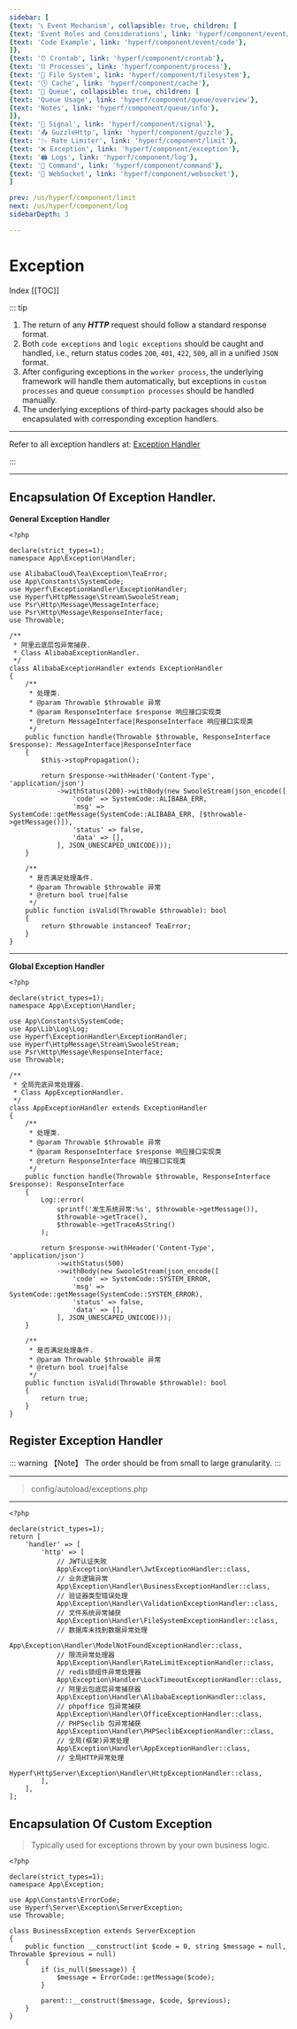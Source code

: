 ```yaml
---
sidebar: [
{text: '📞 Event Mechanism', collapsible: true, children: [
{text: 'Event Roles and Considerations', link: 'hyperf/component/event/event'},
{text: 'Code Example', link: 'hyperf/component/event/code'},
]},
{text: '⏰ Crontab', link: 'hyperf/component/crontab'},
{text: '⛓ Processes', link: 'hyperf/component/process'},
{text: '📝 File System', link: 'hyperf/component/filesystem'},
{text: '🕓 Cache', link: 'hyperf/component/cache'},
{text: '📩 Queue', collapsible: true, children: [
{text: 'Queue Usage', link: 'hyperf/component/queue/overview'},
{text: 'Notes', link: 'hyperf/component/queue/info'},
]},
{text: '🚦 Signal', link: 'hyperf/component/signal'},
{text: '📤 GuzzleHttp', link: 'hyperf/component/guzzle'},
{text: '📉 Rate Limiter', link: 'hyperf/component/limit'},
{text: '❌ Exception', link: 'hyperf/component/exception'},
{text: '🖨 Logs', link: 'hyperf/component/log'},
{text: '📡 Command', link: 'hyperf/component/command'},
{text: '🔁 WebSocket', link: 'hyperf/component/websocket'},
]

prev: /us/hyperf/component/limit
next: /us/hyperf/component/log
sidebarDepth: 3

---
```


# Exception

Index
[[TOC]]

::: tip
1. The return of any ***HTTP*** request should follow a standard response format.
2. Both `code exceptions` and `logic exceptions` should be caught and handled, i.e., return status codes `200`, `401`, `422`, `500`, all in a unified `JSON` format.
3. After configuring exceptions in the `worker process`, the underlying framework will handle them automatically, but exceptions in `custom processes` and queue `consumption processes` should be handled manually.
4. The underlying exceptions of third-party packages should also be encapsulated with corresponding exception handlers.

---
Refer to all exception handlers at:
[Exception Handler](https://github.com/JerryTZF/hyperf-v3/tree/main/app/Exception/Handler)

:::

---

## Encapsulation Of Exception Handler.

**General Exception Handler**

```php:no-line-numbers
<?php

declare(strict_types=1);
namespace App\Exception\Handler;

use AlibabaCloud\Tea\Exception\TeaError;
use App\Constants\SystemCode;
use Hyperf\ExceptionHandler\ExceptionHandler;
use Hyperf\HttpMessage\Stream\SwooleStream;
use Psr\Http\Message\MessageInterface;
use Psr\Http\Message\ResponseInterface;
use Throwable;

/**
 * 阿里云底层包异常捕获.
 * Class AlibabaExceptionHandler.
 */
class AlibabaExceptionHandler extends ExceptionHandler
{
    /**
     * 处理类.
     * @param Throwable $throwable 异常
     * @param ResponseInterface $response 响应接口实现类
     * @return MessageInterface|ResponseInterface 响应接口实现类
     */
    public function handle(Throwable $throwable, ResponseInterface $response): MessageInterface|ResponseInterface
    {
        $this->stopPropagation();

        return $response->withHeader('Content-Type', 'application/json')
            ->withStatus(200)->withBody(new SwooleStream(json_encode([
                'code' => SystemCode::ALIBABA_ERR,
                'msg' => SystemCode::getMessage(SystemCode::ALIBABA_ERR, [$throwable->getMessage()]),
                'status' => false,
                'data' => [],
            ], JSON_UNESCAPED_UNICODE)));
    }

    /**
     * 是否满足处理条件.
     * @param Throwable $throwable 异常
     * @return bool true|false
     */
    public function isValid(Throwable $throwable): bool
    {
        return $throwable instanceof TeaError;
    }
}

```
---

**Global Exception Handler**

```php:no-line-numbers
<?php

declare(strict_types=1);
namespace App\Exception\Handler;

use App\Constants\SystemCode;
use App\Lib\Log\Log;
use Hyperf\ExceptionHandler\ExceptionHandler;
use Hyperf\HttpMessage\Stream\SwooleStream;
use Psr\Http\Message\ResponseInterface;
use Throwable;

/**
 * 全局兜底异常处理器.
 * Class AppExceptionHandler.
 */
class AppExceptionHandler extends ExceptionHandler
{
    /**
     * 处理类.
     * @param Throwable $throwable 异常
     * @param ResponseInterface $response 响应接口实现类
     * @return ResponseInterface 响应接口实现类
     */
    public function handle(Throwable $throwable, ResponseInterface $response): ResponseInterface
    {
        Log::error(
            sprintf('发生系统异常:%s', $throwable->getMessage()),
            $throwable->getTrace(),
            $throwable->getTraceAsString()
        );

        return $response->withHeader('Content-Type', 'application/json')
            ->withStatus(500)
            ->withBody(new SwooleStream(json_encode([
                'code' => SystemCode::SYSTEM_ERROR,
                'msg' => SystemCode::getMessage(SystemCode::SYSTEM_ERROR),
                'status' => false,
                'data' => [],
            ], JSON_UNESCAPED_UNICODE)));
    }

    /**
     * 是否满足处理条件.
     * @param Throwable $throwable 异常
     * @return bool true|false
     */
    public function isValid(Throwable $throwable): bool
    {
        return true;
    }
}

```

## Register Exception Handler

::: warning 【Note】
The order should be from small to large granularity.
:::

---

> config/autoload/exceptions.php

---

```php:no-line-numbers
<?php

declare(strict_types=1);
return [
    'handler' => [
        'http' => [
            // JWT认证失败
            App\Exception\Handler\JwtExceptionHandler::class,
            // 业务逻辑异常
            App\Exception\Handler\BusinessExceptionHandler::class,
            // 验证器类型错误处理
            App\Exception\Handler\ValidationExceptionHandler::class,
            // 文件系统异常捕获
            App\Exception\Handler\FileSystemExceptionHandler::class,
            // 数据库未找到数据异常处理
            App\Exception\Handler\ModelNotFoundExceptionHandler::class,
            // 限流异常处理器
            App\Exception\Handler\RateLimitExceptionHandler::class,
            // redis锁组件异常处理器
            App\Exception\Handler\LockTimeoutExceptionHandler::class,
            // 阿里云包底层异常捕获器
            App\Exception\Handler\AlibabaExceptionHandler::class,
            // phpoffice 包异常捕获
            App\Exception\Handler\OfficeExceptionHandler::class,
            // PHPSeclib 包异常捕获
            App\Exception\Handler\PHPSeclibExceptionHandler::class,
            // 全局(框架)异常处理
            App\Exception\Handler\AppExceptionHandler::class,
            // 全局HTTP异常处理
            Hyperf\HttpServer\Exception\Handler\HttpExceptionHandler::class,
        ],
    ],
];

```

## Encapsulation Of Custom Exception

> Typically used for exceptions thrown by your own business logic.

```php:no-line-numbers
<?php

declare(strict_types=1);
namespace App\Exception;

use App\Constants\ErrorCode;
use Hyperf\Server\Exception\ServerException;
use Throwable;

class BusinessException extends ServerException
{
    public function __construct(int $code = 0, string $message = null, Throwable $previous = null)
    {
        if (is_null($message)) {
            $message = ErrorCode::getMessage($code);
        }

        parent::__construct($message, $code, $previous);
    }
}
```